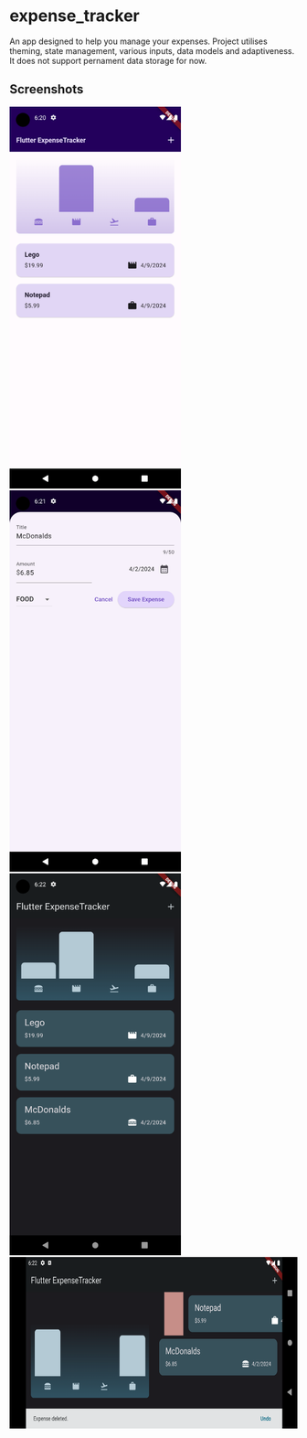 # expense_tracker

An app designed to help you manage your expenses. Project utilises theming, state management, various inputs, data models and adaptiveness. It does not support pernament data storage for now.

## Screenshots
<div>
<img src="assets/screenshots/Expense_View_Light.png" alt="Expense Screen Light" title="Expense Screen Light" style="display: inline-block; margin: 0 auto; width: 300px">
<img src="assets/screenshots/Add_Expense.png" alt="Add Expense" title="Add Expense" style="display: inline-block; margin: 0 auto; width: 300px">
<img src="assets/screenshots/Expense_View_Dark.png" alt="Expense Screen Dark" title="Expense Screen Dark" style="display: inline-block; margin: 0 auto; width: 300px">
<img src="assets/screenshots/Expense_Horizontal.png" alt="Horizontal View" title="Horizontal View" style="display: inline-block; margin: 0 auto; height: 300px">
</div>
